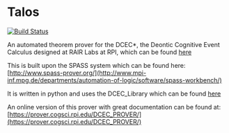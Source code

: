 Talos
=====

[![Build Status](https://travis-ci.org/RAIRLab/Talos.svg?branch=master)](https://travis-ci.org/RAIRLab/Talos)

An automated theorem prover for the DCEC*, the Deontic Cognitive Event Calculus designed at RAIR Labs at RPI, which can be found [here](http://rair.cogsci.rpi.edu/projects/the-deontic-cognitive-event-calculus-dcec/)

This is built upon the SPASS system which can be found here: [http://www.spass-prover.org/](http://www.mpi-inf.mpg.de/departments/automation-of-logic/software/spass-workbench/)

It is written in python and uses the DCEC_Library which can be found [here](https://github.com/RAIRLab/DCEC_Library)

An online version of this prover with great documentation can be found at: [https://prover.cogsci.rpi.edu/DCEC_PROVER/](https://prover.cogsci.rpi.edu/DCEC_PROVER/)

